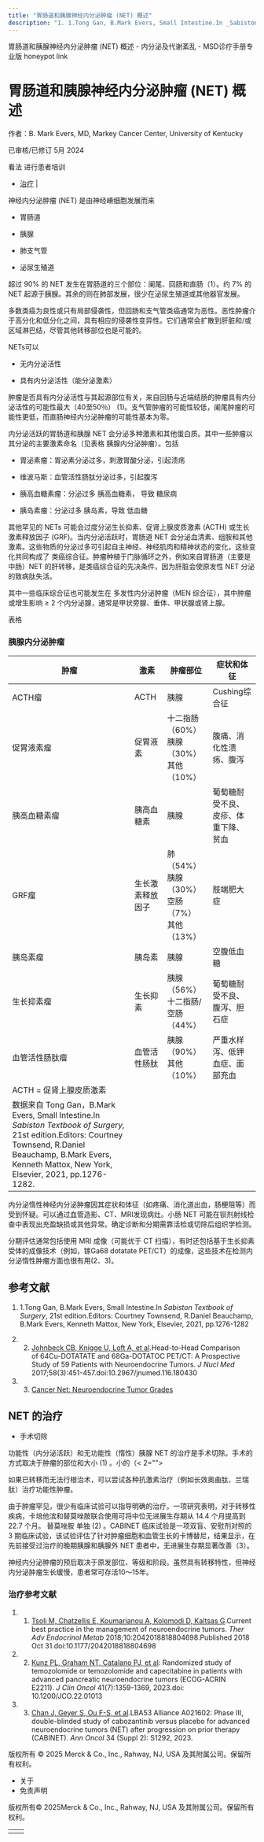 ```yaml
---
title: "胃肠道和胰腺神经内分泌肿瘤 (NET) 概述"
description: "1. 1.Tong Gan, B.Mark Evers, Small Intestine.In _Sabiston Textbook of Surgery_, 21st edition.Editors: Courtney Townsend, R.Daniel Beauchamp, B.Mark Evers, Kenneth Mattox, New York, Elsevier, 2021, pp.1276-1282"
---
```


﻿胃肠道和胰腺神经内分泌肿瘤 (NET) 概述 - 内分泌及代谢紊乱 - MSD诊疗手册专业版 honeypot link

# 胃肠道和胰腺神经内分泌肿瘤 (NET) 概述

作者：B. Mark Evers, MD, Markey Cancer Center, University of Kentucky

已审核/已修订 5月 2024

看法 进行患者培训

- [治疗](#治疗_v91053998_zh) \|

神经内分泌肿瘤 (NET) 是由神经嵴细胞发展而来

- 胃肠道

- 胰腺

- 肺支气管

- 泌尿生殖道


超过 90% 的 NET 发生在胃肠道的三个部位：阑尾、回肠和直肠（1）。约 7% 的 NET 起源于胰腺。其余的则在肺部发展，很少在泌尿生殖道或其他器官发展。

多数类癌为良性或只有局部侵袭性，但回肠和支气管类癌通常为恶性。恶性肿瘤介于高分化和低分化之间，具有相应的侵袭性变异性。它们通常会扩散到肝脏和/或区域淋巴结，尽管其他转移部位也是可能的。

NETs可以

- 无内分泌活性

- 具有内分泌活性（能分泌激素）


肿瘤是否具有内分泌活性与其起源部位有关，来自回肠与近端结肠的肿瘤具有内分泌活性的可能性最大（40至50％） (1)。支气管肿瘤的可能性较低，阑尾肿瘤的可能性更低，而直肠神经内分泌肿瘤的可能性基本为零。

内分泌活跃的胃肠道和胰腺 NET 会分泌多种激素和其他蛋白质。其中一些肿瘤以其分泌的主要激素命名（见表格 胰腺内分泌肿瘤）。包括

- 胃泌素瘤：胃泌素分泌过多，刺激胃酸分泌，引起溃疡

- 维波马斯：血管活性肠肽分泌过多，引起腹泻

- 胰高血糖素瘤：分泌过多 胰高血糖素， 导致 糖尿病

- 胰岛素瘤：分泌过多 胰岛素，导致 低血糖


其他罕见的 NETs 可能会过度分泌生长抑素、促肾上腺皮质激素 (ACTH) 或生长激素释放因子 (GRF)。当内分泌活跃时，胃肠道 NET 会分泌血清素、组胺和其他激素。这些物质的分泌过多可引起自主神经、神经肌肉和精神状态的变化，这些变化共同构成了 类癌综合征。肿瘤种植于门脉循环之外，例如来自胃肠道（主要是中肠）NET 的肝转移，是类癌综合征的先决条件，因为肝脏会使原发性 NET 分泌的致病肽失活。

其中一些临床综合征也可能发生在 多发性内分泌肿瘤（MEN 综合征），其中肿瘤或增生影响 ≥ 2 个内分泌腺，通常是甲状旁腺、垂体、甲状腺或肾上腺。

表格

### 胰腺内分泌肿瘤

| 肿瘤 | 激素 | 肿瘤部位 | 症状和体征 |
| --- | --- | --- | --- |
| ACTH瘤 | ACTH | 胰腺 | Cushing综合征 |
| 促胃液素瘤 | 促胃液素 | 十二指肠（60%）<br>胰腺（30%）<br>其他（10%） | 腹痛、消化性溃疡、腹泻 |
| 胰高血糖素瘤 | 胰高血糖素 | 胰腺 | 葡萄糖耐受不良、皮疹、体重下降、贫血 |
| GRF瘤 | 生长激素释放因子 | 肺（54%）<br>胰腺（30%）<br>空肠（7%）<br>其他（13%） | 肢端肥大症 |
| 胰岛素瘤 | 胰岛素 | 胰腺 | 空腹低血糖 |
| 生长抑素瘤 | 生长抑素 | 胰腺（56%）<br>十二指肠/空肠（44%） | 葡萄糖耐受不良、腹泻、胆石症 |
| 血管活性肠肽瘤 | 血管活性肠肽 | 胰腺（90%）<br>其他（10%） | 严重水样泻、低钾血症、面部充血 |
| ACTH = 促肾上腺皮质激素 |
| 数据来自 Tong Gan，B.Mark Evers, Small Intestine.In _Sabiston Textbook of Surgery,_ 21st edition.Editors: Courtney Townsend, R.Daniel Beauchamp, B.Mark Evers, Kenneth Mattox, New York, Elsevier, 2021, pp.1276-1282. |

内分泌惰性神经内分泌肿瘤因其症状和体征（如疼痛、消化道出血，肠梗阻等）而受到怀疑。可以通过血管造影、CT、MRI发现病灶。小肠 NET 可能在钡剂射线检查中表现出充盈缺损或其他异常。确定诊断和分期需靠活检或切除后组织学检测。

分期评估通常包括使用 MRI 成像（可能优于 CT 扫描），有时还包括基于生长抑素受体的成像技术（例如，镓Ga68 dotatate PET/CT）的成像，这些技术在检测内分泌惰性肿瘤方面也很有用(2、3)。

## 参考文献

1. 1.Tong Gan, B.Mark Evers, Small Intestine.In _Sabiston Textbook of Surgery_, 21st edition.Editors: Courtney Townsend, R.Daniel Beauchamp, B.Mark Evers, Kenneth Mattox, New York, Elsevier, 2021, pp.1276-1282

2. 2. [Johnbeck CB, Knigge U, Loft A, et al](https://pubmed.ncbi.nlm.nih.gov/27660147/).Head-to-Head Comparison of 64Cu-DOTATATE and 68Ga-DOTATOC PET/CT: A Prospective Study of 59 Patients with Neuroendocrine Tumors. _J Nucl Med_ 2017;58(3):451-457.doi:10.2967/jnumed.116.180430

3. 3. [Cancer Net: Neuroendocrine Tumor Grades](https://www.cancer.net/cancer-types/neuroendocrine-tumors/grades)


## NET 的治疗

- 手术切除


功能性（内分泌活跃）和无功能性（惰性）胰腺 NET 的治疗是手术切除。手术的方式取决于肿瘤的部位和大小 (1) 。小的（< 2="">

如果已转移而无法行根治术，可以尝试各种抗激素治疗（例如长效奥曲肽、兰瑞肽）治疗功能性肿瘤。

由于肿瘤罕见，很少有临床试验可以指导明确的治疗。一项研究表明，对于转移性疾病，卡培他滨和替莫唑胺联合使用可将中位无进展生存期从 14.4 个月提高到 22.7 个月。 替莫唑胺 单独 (2) 。CABINET 临床试验是一项双盲、安慰剂对照的 3 期临床试验，该试验评估了针对肿瘤细胞和血管生长的卡博替尼，结果显示，在先前接受过治疗的晚期胰腺和胰腺外 NET 患者中，无进展生存期显著改善（3）。

神经内分泌肿瘤的预后取决于原发部位、等级和阶段。虽然具有转移特性，但神经内分泌肿瘤生长缓慢，患者常可存活10～15年。

### 治疗参考文献

1. 1. [Tsoli M, Chatzellis E, Koumarianou A, Kolomodi D, Kaltsas G](https://www.ncbi.nlm.nih.gov/pmc/articles/PMC6378464/).Current best practice in the management of neuroendocrine tumors. _Ther Adv Endocrinol Metab_ 2018;10:2042018818804698.Published 2018 Oct 31.doi:10.1177/2042018818804698

2. 2. [Kunz PL, Graham NT, Catalano PJ, et al](https://pubmed.ncbi.nlm.nih.gov/36260828/): Randomized study of temozolomide or temozolomide and capecitabine in patients with advanced pancreatic neuroendocrine tumors (ECOG-ACRIN E2211). _J Clin Oncol_ 41(7):1359-1369, 2023.doi: 10.1200/JCO.22.01013

3. 3. [Chan J, Geyer S, Ou F-S, et al](https://www.sciencedirect.com/science/article/pii/S0923753423041911).LBA53 Alliance A021602: Phase III, double-blinded study of cabozantinib versus placebo for advanced neuroendocrine tumors (NET) after progression on prior therapy (CABINET). _Ann Oncol_ 34 (Suppl 2): S1292, 2023.




版权所有 © 2025
Merck & Co., Inc., Rahway, NJ, USA 及其附属公司。保留所有权利。

- 关于
- 免责声明

版权所有© 2025Merck & Co., Inc., Rahway, NJ, USA 及其附属公司。保留所有权利。

|     |     |
| --- | --- |
|  |  |